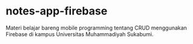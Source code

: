# notes-app-firebase
Materi belajar bareng mobile programming tentang CRUD menggunakan Firebase di kampus Universitas Muhammadiyah Sukabumi.
